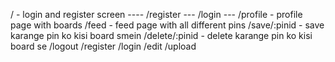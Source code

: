 / - login and register screen   ----
/register ---
/login ---
/profile  - profile page with boards
/feed - feed page with all different pins
/save/:pinid - save karange pin ko kisi board smein
/delete/:pinid - delete karange pin ko kisi board se
/logout
/register
/login
/edit
/upload
